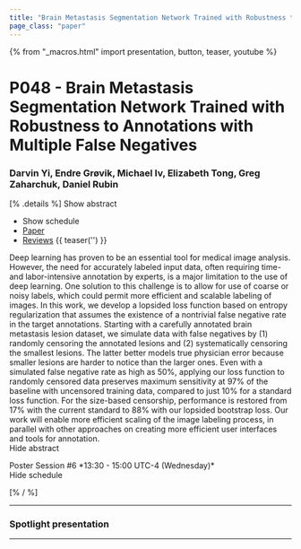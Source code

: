 ```yaml
---
title: "Brain Metastasis Segmentation Network Trained with Robustness to Annotations with Multiple False Negatives"
page_class: "paper"
---
```


{% from "_macros.html" import presentation, button, teaser, youtube %}

# P048 - Brain Metastasis Segmentation Network Trained with Robustness to Annotations with Multiple False Negatives

### Darvin Yi, Endre Grøvik, Michael Iv, Elizabeth Tong, Greg Zaharchuk, Daniel Rubin

[% .details %]
<a class="toggle_visibility" data-selector=".abstract" data-level="3">Show abstract</a>
- <a class="toggle_visibility" data-selector=".schedule" data-level="3">Show schedule</a>
- <a href="https://openreview.net/pdf?id=55VoQFvQM">Paper</a>
- <a href="https://openreview.net/forum?id=55VoQFvQM">Reviews</a>
{{ teaser('') }}

<p>
    <span class="abstract">
        Deep learning has proven to be an essential tool for medical image analysis.  However, the need for accurately labeled input data, often requiring time- and labor-intensive annotation by experts, is a major limitation to the use of deep learning.  One solution to this challenge is to allow for use of coarse or noisy labels, which could permit more efficient and scalable labeling of images.  In this work, we develop a lopsided loss function based on entropy regularization that assumes the existence of a nontrivial false negative rate in the target annotations.  Starting with a carefully annotated brain metastasis lesion dataset, we simulate data with false negatives by (1) randomly censoring the annotated lesions and (2) systematically censoring the smallest lesions.  The latter better models true physician error because smaller lesions are harder to notice than the larger ones.  Even with a simulated false negative rate as high as 50%, applying our loss function to randomly censored data preserves maximum sensitivity at 97% of the baseline with uncensored training data, compared to just 10% for a standard loss function.  For the size-based censorship, performance is restored from 17% with the current standard to 88% with our lopsided bootstrap loss.  Our work will enable more efficient scaling of the image labeling process, in parallel with other approaches on creating more efficient user interfaces and tools for annotation.
        <br>
        <span class="actions"><a class="toggle_visibility" data-level="2">Hide abstract</a></span>
    </span>
</p>

<p>
    <span class="schedule">
        Poster Session #6 *13:30 - 15:00 UTC-4 (Wednesday)*
        <br>
        <span class="actions"><a class="toggle_visibility" data-level="2">Hide schedule</a></span>
    </span>
</p>

<!-- {{ button("Access paper channel", "https://chat.midl.io/channel/p048") }} -->
[% / %]

---

### Spotlight presentation

---

